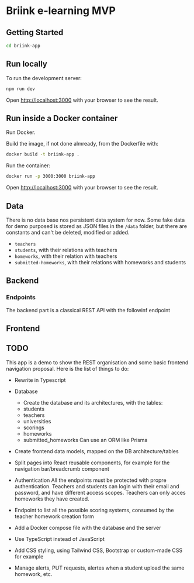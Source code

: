 # Briink e-learning MVP

## Getting Started

```bash
cd briink-app
```

## Run locally

To run the development server:

```bash
npm run dev
```
Open [http://localhost:3000](http://localhost:3000) with your browser to see the result.

## Run inside a Docker container

Run Docker.

Build the image, if not done almready, from the Dockerfile with:
```bash
docker build -t briink-app .
```

Run the container:

```bash
docker run -p 3000:3000 briink-app
```

Open [http://localhost:3000](http://localhost:3000) with your browser to see the result.


## Data

There is no data base nos persistent data system for now.
Some fake data for demo purposed is stored as JSON files in the `/data` folder, but there are constants and can't be deleted, modified or added.
- `teachers`
- `students`, with their relations with teachers
- `homeworks`, with their relation with teachers
- `submitted-homeworks`, with their relations with homeworks and students

## Backend

### Endpoints

The backend part is a classical REST API with the followinf endpoint


## Frontend

## TODO

This app is a demo to show the REST organisation and some basic frontend navigation proposal. Here is the list of things to do:

- Rewrite in Typescript

- Database
    - Create the database and its architectures, with the tables:
    - students
    - teachers
    - universities
    - scorings
    - homeworks
    - submitted_homeworks
Can use an ORM like Prisma

- Create frontend data models, mapped on the DB architecture/tables

- Split pages into React reusable components, for example for the navigation bar/breadcrumb component

- Authentication
All the endpoints must be protected with propre authentication.
Teachers and students can login with their email and password, and have different access scopes.
Teachers can only acces homeworks they have created.

- Endpoint to list all the possible scoring systems, consumed by the teacher homework creation form

- Add a Docker compose file with the database and the server

- Use TypeScript instead of JavaScript

- Add CSS styling, using Tailwind CSS, Bootstrap or custom-made CSS for example

- Manage alerts, PUT requests, alertes when a student upload the same homework, etc.